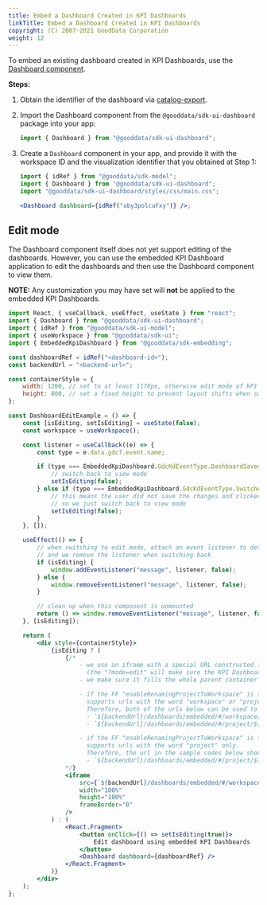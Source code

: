 ```yaml
---
title: Embed a Dashboard Created in KPI Dashboards
linkTitle: Embed a Dashboard Created in KPI Dashboards
copyright: (C) 2007-2021 GoodData Corporation
weight: 12
---
```


To embed an existing dashboard created in KPI Dashboards, use the [Dashboard component](18_dashboard_component.md).

**Steps:**

1. Obtain the identifier of the dashboard via [catalog-export](02_start__catalog_export.md).

2. Import the Dashboard component from the `@gooddata/sdk-ui-dashboard` package into your app:

    ```javascript
    import { Dashboard } from "@gooddata/sdk-ui-dashboard";
    ```

3. Create a `Dashboard` component in your app, and provide it with the workspace ID and the visualization identifier that you obtained at Step 1:

    ```jsx
    import { idRef } from "@gooddata/sdk-model";
    import { Dashboard } from "@gooddata/sdk-ui-dashboard";
    import "@gooddata/sdk-ui-dashboard/styles/css/main.css";

    <Dashboard dashboard={idRef("aby3polcaFxy")} />;
    ```

## Edit mode

The Dashboard component itself does not yet support editing of the dashboards. However, you can use the embedded KPI Dashboard application to edit the dashboards and then use the Dashboard component to view them.

**NOTE:** Any customization you may have set will **not** be applied to the embedded KPI Dashboards.

```jsx
import React, { useCallback, useEffect, useState } from "react";
import { Dashboard } from "@gooddata/sdk-ui-dashboard";
import { idRef } from "@gooddata/sdk-ui-model";
import { useWorkspace } from "@gooddata/sdk-ui";
import { EmbeddedKpiDashboard } from "@gooddata/sdk-embedding";

const dashboardRef = idRef("<dashboard-id>");
const backendUrl = "<backend-url>";

const containerStyle = {
    width: 1200, // set to at least 1170px, otherwise edit mode of KPI Dashboards will not work properly
    height: 800, // set a fixed height to prevent layout shifts when switching to and from edit mode
};

const DashboardEditExample = () => {
    const [isEditing, setIsEditing] = useState(false);
    const workspace = useWorkspace();

    const listener = useCallback((e) => {
        const type = e.data.gdc?.event.name;

        if (type === EmbeddedKpiDashboard.GdcKdEventType.DashboardSaved) {
            // switch back to view mode
            setIsEditing(false);
        } else if (type === EmbeddedKpiDashboard.GdcKdEventType.SwitchedToView) {
            // this means the user did not save the changes and clicked the "Cancel" button
            // so we just switch back to view mode
            setIsEditing(false);
        }
    }, []);

    useEffect(() => {
        // when switching to edit mode, attach an event listener to detect when the user is done with their edits
        // and we remove the listener when switching back
        if (isEditing) {
            window.addEventListener("message", listener, false);
        } else {
            window.removeEventListener("message", listener, false);
        }

        // clean up when this component is unmounted
        return () => window.removeEventListener("message", listener, false);
    }, [isEditing]);

    return (
        <div style={containerStyle}>
            {isEditing ? (
                {/*
                    - we use an iframe with a special URL constructed from the dashboard data
                      (the "?mode=edit" will make sure the KPI Dashboards will open directly in edit mode)
                    - we make sure it fills the whole parent container by setting the size to 100%

                    - if the FF "enableRenamingProjectToWorkspace" is true, then the iframe's src property
                      supports urls with the word "workspace" or "project".
                      Therefore, both of the urls below can be used to set the src property:
                      - `${backendUrl}/dashboards/embedded/#/workspace/${workspace}/dashboard/${dashboardId}?mode=edit`
                      - `${backendUrl}/dashboards/embedded/#/project/${workspace}/dashboard/${dashboardId}?mode=edit`

                    - if the FF "enableRenamingProjectToWorkspace" is false, then the iframe's src property
                      supports urls with the word "project" only.
                      Therefore, the url in the sample codes below should be changed to:
                      - `${backendUrl}/dashboards/embedded/#/project/${workspace}/dashboard/${dashboardId}?mode=edit`
                */}
                <iframe
                    src={`${backendUrl}/dashboards/embedded/#/workspace/${workspace}/dashboard/${dashboardId}?mode=edit`}
                    width="100%"
                    height="100%"
                    frameBorder="0"
                />
            ) : (
                <React.Fragment>
                    <button onClick={() => setIsEditing(true)}>
                        Edit dashboard using embedded KPI Dashboards
                    </button>
                    <Dashboard dashboard={dashboardRef} />
                </React.Fragment>
            )}
        </div>
    );
};
```
